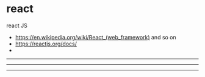 # react
react JS 
- https://en.wikipedia.org/wiki/React_(web_framework)  and so on
- https://reactjs.org/docs/ 
-

---
<script crossorigin src="https://unpkg.com/react@16/umd/react.development.js"></script>

<script crossorigin src="https://unpkg.com/react-dom@16/umd/react-dom.development.js"></script>
---
<script crossorigin src="https://unpkg.com/react@16/umd/react.production.min.js"></script>

<script crossorigin src="https://unpkg.com/react-dom@16/umd/react-dom.production.min.js"></script>
---
